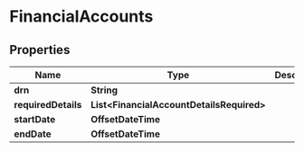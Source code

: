 

# FinancialAccounts


## Properties

Name | Type | Description | Notes
------------ | ------------- | ------------- | -------------
**drn** | **String** |  |  [optional]
**requiredDetails** | **List&lt;FinancialAccountDetailsRequired&gt;** |  |  [optional]
**startDate** | **OffsetDateTime** |  |  [optional]
**endDate** | **OffsetDateTime** |  |  [optional]



